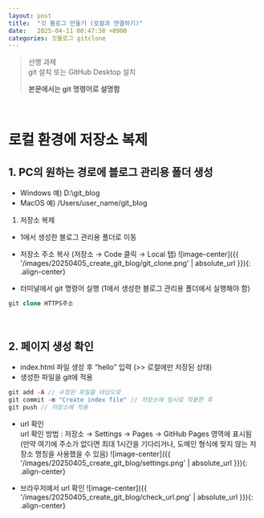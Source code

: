 ```yaml
---
layout: post
title:  "깃 블로그 만들기 (로컬과 연결하기)"
date:   2025-04-11 00:47:38 +0900
categories: 깃블로그 gitclone
---
```


> 선행 과제  
> git 설치 또는 GitHub Desktop 설치   
> 
> __본문에서는 git 명령어로 설명함__
    
&nbsp;
# 로컬 환경에 저장소 복제

## 1. PC의 원하는 경로에 블로그 관리용 폴더 생성

- Windows 예) D:\git_blog
- MacOS 예) /Users/user_name/git_blog

1. 저장소 복제
- 1에서 생성한 블로그 관리용 폴더로 이동
- 저장소 주소 복사 (저장소 → Code 클릭 → Local 탭)
    ![image-center]({{ '/images/20250405_create_git_blog/git_clone.png' | absolute_url }}){: .align-center}
    
- 터미널에서 git 명령어 실행 (1에서 생성한 블로그 관리용 폴더에서 실행해야 함)

```php
git clone HTTPS주소
```

&nbsp;
## 2. 페이지 생성 확인
- index.html 파일 생성 후 “hello” 입력 (>> 로컬에만 저장된 상태)
- 생성한 파일을 git에 적용

```php
git add -A // 수정된 파일을 대상으로
git commit -m "Create index file" // 저장소에 임시로 적용한 후
git push // 저장소에 적용
```

- url 확인  
    url 확인 방법 : 저장소 → Settings → Pages → GitHub Pages 영역에 표시됨  
    (만약 여기에 주소가 없다면 최대 1시간을 기다리거나, 도메인 형식에 맞지 않는 저장소 명칭을 사용했을 수 있음)
    ![image-center]({{ '/images/20250405_create_git_blog/settings.png' | absolute_url }}){: .align-center}
    
- 브라우저에서 url 확인
    ![image-center]({{ '/images/20250405_create_git_blog/check_url.png' | absolute_url }}){: .align-center}